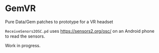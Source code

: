 # GemVR
Pure Data/Gem patches to prototype for a VR headset

``ReceiveSenors2OSC.pd`` uses https://sensors2.org/osc/ on an Android phone to read the sensors.

Work in progress.
